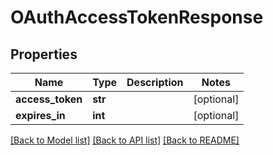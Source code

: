 # OAuthAccessTokenResponse

## Properties
Name | Type | Description | Notes
------------ | ------------- | ------------- | -------------
**access_token** | **str** |  | [optional] 
**expires_in** | **int** |  | [optional] 

[[Back to Model list]](../README.md#documentation-for-models) [[Back to API list]](../README.md#documentation-for-api-endpoints) [[Back to README]](../README.md)

